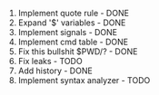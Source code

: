1. Implement quote rule - DONE
2. Expand '$' variables - DONE
3. Implement signals - DONE
4. Implement cmd table - DONE
5. Fix this bullshit $PWD/? - DONE
6. Fix leaks - TODO
7. Add history - DONE
8. Implement syntax analyzer - TODO